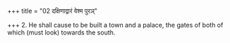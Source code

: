 +++
title = "02 दक्षिणाद्वारं वेश्म पुरञ्"

+++
2. He shall cause to be built a town and a palace, the gates of both of which (must look) towards the south.
